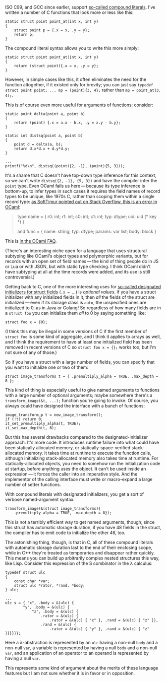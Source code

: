 ISO C99, and GCC since earlier, support [so-called compound
literals][0].  I've written a number of C functions that look more or
less like this:

    static struct point point_at(int x, int y)
    {
        struct point p = {.x = x, .y = y};
        return p;
    }

[0]: https://gcc.gnu.org/onlinedocs/gcc/Compound-Literals.html

The compound literal syntax allows you to write this more simply:

    static struct point point_at(int x, int y)
    {
        return (struct point){.x = x, .y = y};
    }

However, in simple cases like this, it often eliminates the need for
the function altogether, if it existed only for brevity; you can just
say `typedef struct point point; ... mp = (point){3, 4};` rather than
`mp = point_at(3, 4);`.

This is of course even more useful for arguments of functions;
consider:

    static point delta(point a, point b)
    {
        return (point) {.x = a.x - b.x, .y = a.y - b.y};
    }

    static int distsq(point a, point b)
    {
        point d = delta(a, b);
        return d.x*d.x + d.y*d.y;
    }

    ...
    printf("%d\n", distsq((point){2, -1}, (point){5, 3}));

It's a shame that C doesn't have top-down type inference for this
context, so we can't write `distsq({2, -1}, {5, 3})` and have the
compiler infer the `point` type.  Even OCaml fails us here — because
its type inference is bottom-up, to infer types in such cases it
requires the field names of record types to be unique, like 1970s C,
rather than scoping them within a single record type: [as SoftTimur
pointed out on Stack Overflow, this is an error in OCaml][1]:

>    type name =
>        { r0: int; r1: int; c0: int; c1: int;
>          typ: dtype;
>          uid: uid (* key *) }
>
>    and func =
>        { name: string;
>          typ: dtype;
>          params: var list;
>          body: block }

[1]: https://stackoverflow.com/questions/8928970/two-fields-of-two-records-have-same-label-in-ocaml

This is [in the OCaml FAQ][2].

[2]: https://caml.inria.fr/pub/old_caml_site/FAQ/FAQ_EXPERT-eng.html#labels_surcharge

(There's an interesting niche open for a language that uses structural
subtyping like OCaml's object types and polymorphic variants, but for
records with an open set of field names — the kind of thing people do
in JS or Lua or with JSON, but with static type checking.  I think
OCaml didn't have subtyping at all at the time records were added, and
its use is still controversial.)

Getting back to C, one of the more interesting uses for [so-called
designated initializers for struct fields][3] (`.x = `...) is
*optional values*.  If you have a struct initializer with any
initialized fields in it, then *all* the fields of the struct are
initialized — even if its storage class is `auto`, the unspecified
ones are initialized to 0, as in Java or Golang!  So regardless of how
many fields are in a `struct foo` you can initialize them *all* to 0
by saying something like:

[3]: https://gcc.gnu.org/onlinedocs/gcc/Designated-Inits.html#Designated-Inits

    struct foo x = {0};

(I think this may be illegal in some versions of C if the first member
of `struct foo` is some kind of aggregate, and I think it applies to
arrays as well, and I think the requirement to have at least one
initialized field has been removed in recent versions of C so `struct
foo x = {};` works too, but I'm not sure of any of those.)

So if you have a struct with a large number of fields, you can specify
that you want to initialize one or two of them:

    struct image_transforms t = { .premultiply_alpha = TRUE, .max_depth = 8 };

This kind of thing is especially useful to give named arguments to
functions with a large number of optional arguments; maybe somewhere
there's a `transform_image(&t, ...);` function you're going to invoke.
Of course, you always could have designed the interface with a bunch
of functions:

    image_transform_p t = new_image_transform();
    if (!t) return 0;
    it_set_premultiply_alpha(t, TRUE);
    it_set_max_depth(t, 8);

But this has several drawbacks compared to the designated-initializer
approach.  It's more code.  It introduces runtime failure into what
could have been statically allocated memory, or
statically-space-verified stack-allocated memory.  It takes time at
runtime to execute the function calls, although initializing
stack-allocated memory also takes time at runtime.  For
statically-allocated objects, you need to somehow run the
initialization code at startup, before anything uses the object.  It
can't be used inside an expression — it forces the caller into an
imperative style.  And the implementor of the calling interface must
write or macro-expand a large number of setter functions.

With compound literals with designated initializers, you get a sort of
verbose named-argument syntax:

    transform_image(&(struct image_transforms){
        .premultiply_alpha = TRUE, .max_depth = 8});

This is not a terribly efficient way to get named arguments, though;
since this struct has automatic storage duration, if you have 48
fields in the struct, the compiler has to emit code to initialize the
other 46, too.

The astonishing thing, though, is that in C, all of these compound
literals with automatic storage duration last to the end of their
enclosing scope, while in C++ they're treated as temporaries and
disappear rather quickly.  This means you can build up arbitrarily
complex nested structures this way, like Lisp.  Consider this
expression of the S combinator in the λ calculus:

    typedef struct ulc
    {
        const char *var;
        struct ulc *rator, *rand, *body;
    } ulc;

    ...
    ulc s = { "x", .body = &(ulc) {
            "y", .body = &(ulc) {
                "z", .body = &(ulc) {
                    .rator = &(ulc) {
                        .rator = &(ulc) { "x" }, .rand = &(ulc) { "z" }},
                    .rand = &(ulc) {
                        .rator = &(ulc) { "y" }, .rand = &(ulc) { "z" }}}}}};

Here a λ-abstraction is represented by an `ulc` having a non-null
`body` and a non-null `var`, a variable is represented by having a
null `body` and a non-null `var`, and an application of an operator to
an operand is represented by having a null `var`.

This represents some kind of argument about the merits of these
language features but I am not sure whether it is in favor or in
opposition.
